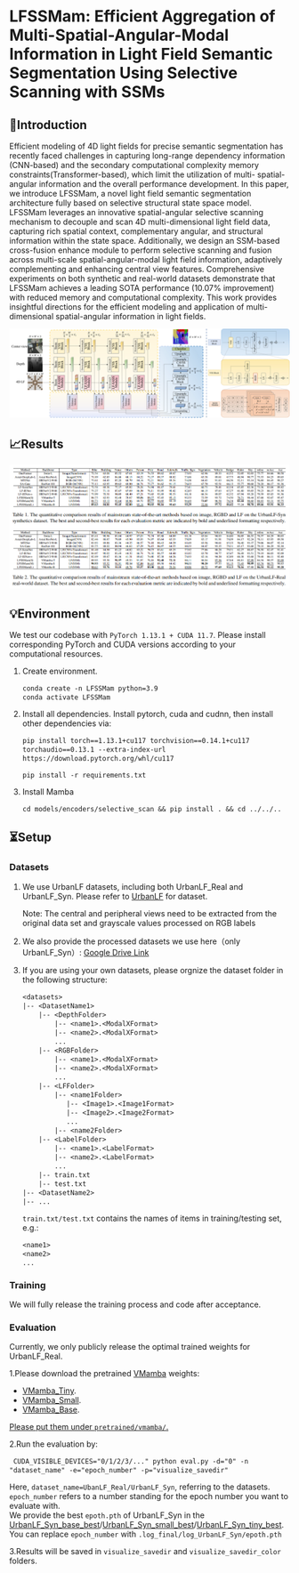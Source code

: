 
<h1> LFSSMam: Efficient Aggregation of Multi-Spatial-Angular-Modal Information in Light Field Semantic Segmentation Using Selective Scanning with SSMs </h1>

## 👀Introduction
Efficient modeling of 4D light fields for precise semantic segmentation has recently faced challenges in capturing long-range dependency information (CNN-based) and the secondary computational complexity memory constraints(Transformer-based), which limit the utilization of multi- spatial-angular information and the overall performance development. In this paper, we introduce LFSSMam, a novel light field semantic segmentation architecture fully based on selective structural state space model. LFSSMam leverages an innovative spatial-angular selective scanning mechanism to decouple and scan 4D multi-dimensional light field data, capturing rich spatial context, complementary angular, and structural information within the state space. Additionally, we design an SSM-based cross-fusion enhance module to perform selective scanning and fusion across multi-scale spatial-angular-modal light field information, adaptively complementing and enhancing central view features. Comprehensive experiments on both synthetic and real-world datasets demonstrate that LFSSMam achieves a leading SOTA performance (10.07% improvement) with reduced memory and computational complexity. This work provides insightful directions for the efficient modeling and application of multi-dimensional spatial-angular information in light fields.

![](figs/LFSSMam.png)

## 📈Results
![](figs/RESULT.png)

## 💡Environment

We test our codebase with `PyTorch 1.13.1 + CUDA 11.7`. Please install corresponding PyTorch and CUDA versions according to your computational resources. 

1. Create environment.
    ```shell
    conda create -n LFSSMam python=3.9
    conda activate LFSSMam
    ```

2. Install all dependencies.
Install pytorch, cuda and cudnn, then install other dependencies via:
    ```shell
    pip install torch==1.13.1+cu117 torchvision==0.14.1+cu117 torchaudio==0.13.1 --extra-index-url https://download.pytorch.org/whl/cu117
    ```
    ```shell
    pip install -r requirements.txt
    ```

3. Install Mamba
    ```shell
    cd models/encoders/selective_scan && pip install . && cd ../../..
    ```

## ⏳Setup

### Datasets

1. We use UrbanLF datasets, including both UrbanLF_Real and UrbanLF_Syn. Please refer to [UrbanLF](https://github.com/HAWKEYE-Group/UrbanLF) for dataset.

    Note: The central and peripheral views need to be extracted from the original data set and grayscale values processed on RGB labels

2. We also provide the processed datasets we use here（only UrbanLF_Syn）: [Google Drive Link](https://ufile.io/0o862owh)

3. If you are using your own datasets, please orgnize the dataset folder in the following structure:
    ```shell
    <datasets>
    |-- <DatasetName1>
        |-- <DepthFolder>
            |-- <name1>.<ModalXFormat>
            |-- <name2>.<ModalXFormat>
            ...
        |-- <RGBFolder>
            |-- <name1>.<ModalXFormat>
            |-- <name2>.<ModalXFormat>
            ...
        |-- <LFFolder>
            |-- <name1Folder>
               |-- <Image1>.<Image1Format>
               |-- <Image2>.<Image2Format>
               ...
            |-- <name2Folder>
        |-- <LabelFolder>
            |-- <name1>.<LabelFormat>
            |-- <name2>.<LabelFormat> 
            ...
        |-- train.txt
        |-- test.txt
    |-- <DatasetName2>
    |-- ...
    ```

    `train.txt/test.txt` contains the names of items in training/testing set, e.g.:

    ```shell
    <name1>
    <name2>
    ...
    ```

### Training

We will fully release the training process and code after acceptance.

### Evaluation

Currently, we only publicly release the optimal trained weights for UrbanLF_Real.

1.Please download the pretrained [VMamba](https://github.com/MzeroMiko/VMamba) weights:

- [VMamba_Tiny](https://github.com/MzeroMiko/VMamba/releases/download/%2320240218/vssmtiny_dp01_ckpt_epoch_292.pth).
- [VMamba_Small](https://github.com/MzeroMiko/VMamba/releases/download/%2320240218/vssmsmall_dp03_ckpt_epoch_238.pth).
- [VMamba_Base](https://github.com/MzeroMiko/VMamba/releases/download/%2320240218/vssmbase_dp06_ckpt_epoch_241.pth).

<u> Please put them under `pretrained/vmamba/`. </u>

2.Run the evaluation by:
   ```shell
    CUDA_VISIBLE_DEVICES="0/1/2/3/..." python eval.py -d="0" -n "dataset_name" -e="epoch_number" -p="visualize_savedir"
   ```

Here, `dataset_name=UbanLF_Real/UrbanLF_Syn`, referring to the datasets.\
`epoch_number` refers to a number standing for the epoch number you want to evaluate with.\
We provide the best `epoth.pth` of UrbanLF_Syn in the [UrbanLF_Syn_base_best](https://ufile.io/5k59uj0p)/[UrbanLF_Syn_small_best](https://www.hostize.com/zh/v/223WMxfoVq)/[UrbanLF_Syn_tiny_best](https://www.hostize.com/zh/v/u8dsZBxh3p).\
You can replace `epoch_number` with `.log_final/log_UrbanLF_Syn/epoth.pth`

3.Results will be saved in `visualize_savedir` and `visualize_savedir_color` folders.
